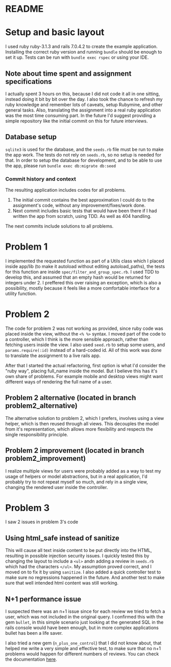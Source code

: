 # README

# Setup and basic layout

I used ruby ruby-3.1.3 and rails 7.0.4.2 to create the example application. Installing the correct ruby version and running `bundle` should be enough to set it up. Tests can be run with `bundle exec rspec` or using your IDE.

## Note about time spent and assignment specifications

I actually spent 3 hours on this, because I did not code it all in one sitting, instead doing it bit by bit over the day. I also took the chance to refresh my ruby knowledge and remember lots of caveats, setup Rubymine, and other general tasks. Also, translating the assignment into a real ruby application was the most time consuming part. In the future I'd suggest providing a simple repository like the initial commit on this for future interviews.

## Database setup

`sqlite3` is used for the database, and the `seeds.rb` file must be run to make the app work. The tests do not rely on `seeds.rb`, so no setup is needed for that. In order to setup the database for development, and to be able to use the app, please run `bundle exec db:migrate db:seed`

### Commit history and context
The resulting application includes codes for all problems. 
1. The initial commit contains the best approximation I could do to the assignment's code, without any improvement/fixes/work done.
2. Next commit includes basic tests that would have been there if I had written the app from scratch, using TDD. As well as 404 handling.

The next commits include solutions to all problems.

# Problem 1

I implemented the requested function as part of a Utils class which I placed inside app/lib (to make it autoload without editing autoload_paths), the tests for this function are inside `spec/filter_and_group_spec.rb`. I used TDD to develop this, and assumed that an empty hash would be returned for integers under 2. I preffered this over raising an exception, which is also a possibility, mostly because it feels like a more comfortable interface for a utility function.

# Problem 2

The code for problem 2 was not working as provided, since ruby code was placed inside the view, without the `<% %>` syntax. I moved part of the code to a controller, which I think is the more sensible approach, rather than fetching users inside the view. I also used `seed.rb` to setup some users, and `params.require(:id)` instead of a hard-coded id. All of this work was done to translate the assignment to a live rails app.

After that I started the actual refactoring, first option is what I'd consider the "ruby way", placing full_name inside the model. But I believe this has it's own share of problems. For example mobile and desktop views might want different ways of rendering the full name of a user.

## Problem 2 alternative (located in branch problem2_alternative)

The alternative solution to problem 2, which I prefers, involves using a view helper, which is then reused through all views. This decouples the model from it's representation, which allows more flexibility and respects the single responsibility principle.

## Problem 2 improvement (located in branch problem2_improvement)

I realize multiple views for users were probably added as a way to test my usage of helpers or model abstractions, but in a real application, I'd probably try to not repeat myself so much, and rely in a single view, changing the rendered user inside the controller. 

# Problem 3

I saw 2 issues in problem 3's code

## Using html_safe instead of sanitize

This will cause all text inside content to be put directly into the HTML, resulting in possible injection security issues. I quickly tested this by changing the layout to include a `<ul>` andn adding a review in `seeds.rb` which had the characters `</ul>`. My assumption proved correct, and I moved on to fix it by using `sanitize`. I also added a quick controller test to make sure no regressions happened in the future. And another test to make sure that well intended html content was still working.

## N+1 performance issue

I suspected there was an n+1 issue since for each review we tried to fetch a user, which was not included in the original query. I confirmed this with the gem `bullet`, in this simple scenario just looking at the generated SQL in the rails console would have been enough, but in more complex applications bullet has been a life saver.

I also tried a new gem (`n_plus_one_control`) that I did not know about, that helped me write a very simple and effective test, to make sure that no n+1 problems would happen for different numbers of reviews. You can check the documentation [here](https://github.com/palkan/n_plus_one_control).
